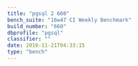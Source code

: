 ```yaml
---
title: "pgsql 2 660"
bench_suite: "16w47 CI Weekly Benchmark"
build_number: "660"
dbprofile: "pgsql"
classifier: ""
date: 2016-11-21T04:33:15
type: "bench"
---
```


